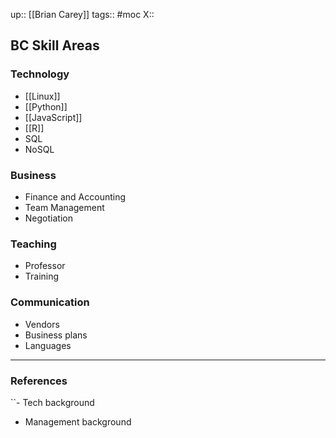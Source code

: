 up:: [[Brian Carey]]
tags:: #moc
X:: 

## BC Skill Areas

### Technology

- [[Linux]]
- [[Python]]
- [[JavaScript]]
- [[R]]
- SQL
- NoSQL

### Business
- Finance and Accounting 
- Team Management
- Negotiation 

### Teaching

- Professor
- Training 

### Communication

- Vendors
- Business plans
- Languages





---
### References



``- Tech background
- Management background